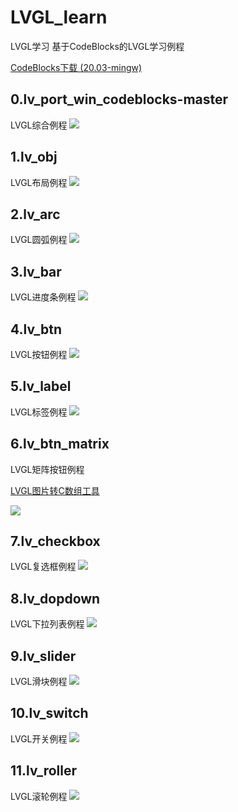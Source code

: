 # LVGL_learn
LVGL学习
基于CodeBlocks的LVGL学习例程

[CodeBlocks下载 (20.03-mingw)](https://www.codeblocks.org/downloads/)

## 0.lv_port_win_codeblocks-master
LVGL综合例程
![](doc/0.png)  
## 1.lv_obj
LVGL布局例程
![](doc/1.png)  

## 2.lv_arc
LVGL圆弧例程
![](doc/2.png)  

## 3.lv_bar
LVGL进度条例程
![](doc/3.png)  

## 4.lv_btn
LVGL按钮例程
![](doc/4.png)  

## 5.lv_label
LVGL标签例程
![](doc/5.png)  

## 6.lv_btn_matrix
LVGL矩阵按钮例程

[LVGL图片转C数组工具](https://lvgl.io/tools/imageconverter)

![](doc/6.png)  

## 7.lv_checkbox
LVGL复选框例程
![](doc/7.png)  

## 8.lv_dopdown
LVGL下拉列表例程
![](doc/8.png)  

## 9.lv_slider
LVGL滑块例程
![](doc/9.png)  

## 10.lv_switch
LVGL开关例程
![](doc/10.png)  

## 11.lv_roller
LVGL滚轮例程
![](doc/11.png)  